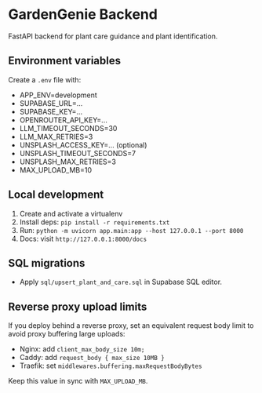 GardenGenie Backend
===================

FastAPI backend for plant care guidance and plant identification.

Environment variables
---------------------
Create a `.env` file with:

- APP_ENV=development
- SUPABASE_URL=...
- SUPABASE_KEY=...
- OPENROUTER_API_KEY=...
- LLM_TIMEOUT_SECONDS=30
- LLM_MAX_RETRIES=3
- UNSPLASH_ACCESS_KEY=... (optional)
- UNSPLASH_TIMEOUT_SECONDS=7
- UNSPLASH_MAX_RETRIES=3
- MAX_UPLOAD_MB=10

Local development
-----------------
1. Create and activate a virtualenv
2. Install deps: `pip install -r requirements.txt`
3. Run: `python -m uvicorn app.main:app --host 127.0.0.1 --port 8000`
4. Docs: visit `http://127.0.0.1:8000/docs`

SQL migrations
--------------
- Apply `sql/upsert_plant_and_care.sql` in Supabase SQL editor.

Reverse proxy upload limits
---------------------------
If you deploy behind a reverse proxy, set an equivalent request body limit to avoid proxy buffering large uploads:

- Nginx: add `client_max_body_size 10m;`
- Caddy: add `request_body { max_size 10MB }`
- Traefik: set `middlewares.buffering.maxRequestBodyBytes`

Keep this value in sync with `MAX_UPLOAD_MB`.


